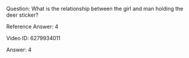 Question: What is the relationship between the girl and man holding the deer sticker?

Reference Answer: 4

Video ID: 6279934011

Answer: 4

